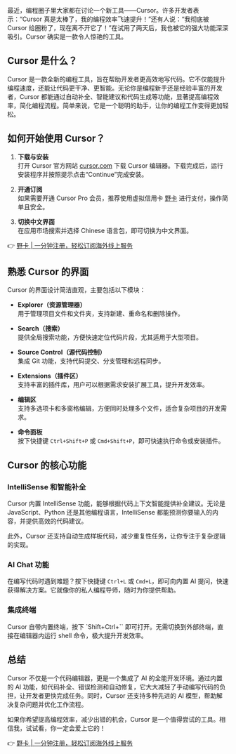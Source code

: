 最近，编程圈子里大家都在讨论一个新工具——Cursor。许多开发者表示：“Cursor 真是太棒了，我的编程效率飞速提升！”还有人说：“我彻底被 Cursor 给圈粉了，现在离不开它了！”在试用了两天后，我也被它的强大功能深深吸引。Cursor 确实是一款令人惊艳的工具。

## Cursor 是什么？

Cursor 是一款全新的编程工具，旨在帮助开发者更高效地写代码。它不仅能提升编程速度，还能让代码更干净、更智能。无论你是编程新手还是经验丰富的开发者，Cursor 都能通过自动补全、智能建议和代码生成等功能，显著提高编程效率，简化编程流程。简单来说，它是一个聪明的助手，让你的编程工作变得更加轻松。

## 如何开始使用 Cursor？

1. **下载与安装**  
   打开 Cursor 官方网站 [cursor.com](https://cursor.com) 下载 Cursor 编辑器。下载完成后，运行安装程序并按照提示点击“Continue”完成安装。

2. **开通订阅**  
   如果需要开通 Cursor Pro 会员，推荐使用虚拟信用卡 [野卡](https://bit.ly/bewildcard) 进行支付，操作简单且安全。

3. **切换中文界面**  
   在应用市场搜索并选择 Chinese 语言包，即可切换为中文界面。

👉 [野卡 | 一分钟注册，轻松订阅海外线上服务](https://bit.ly/bewildcard)

## 熟悉 Cursor 的界面

Cursor 的界面设计简洁直观，主要包括以下模块：

- **Explorer（资源管理器）**  
  用于管理项目文件和文件夹，支持新建、重命名和删除操作。

- **Search（搜索）**  
  提供全局搜索功能，方便快速定位代码片段，尤其适用于大型项目。

- **Source Control（源代码控制）**  
  集成 Git 功能，支持代码提交、分支管理和远程同步。

- **Extensions（插件区）**  
  支持丰富的插件库，用户可以根据需求安装扩展工具，提升开发效率。

- **编辑区**  
  支持多选项卡和多窗格编辑，方便同时处理多个文件，适合复杂项目的开发需求。

- **命令面板**  
  按下快捷键 `Ctrl+Shift+P` 或 `Cmd+Shift+P`，即可快速执行命令或安装插件。

## Cursor 的核心功能

### IntelliSense 和智能补全

Cursor 内置 IntelliSense 功能，能够根据代码上下文智能提供补全建议。无论是 JavaScript、Python 还是其他编程语言，IntelliSense 都能预测你要输入的内容，并提供高效的代码建议。

此外，Cursor 还支持自动生成样板代码，减少重复性任务，让你专注于复杂逻辑的实现。

### AI Chat 功能

在编写代码时遇到难题？按下快捷键 `Ctrl+L` 或 `Cmd+L`，即可向内置 AI 提问，快速获得解决方案。它就像你的私人编程导师，随时为你提供帮助。

### 集成终端

Cursor 自带内置终端，按下 `Shift+Ctrl+\`` 即可打开。无需切换到外部终端，直接在编辑器内运行 shell 命令，极大提升开发效率。

## 总结

Cursor 不仅是一个代码编辑器，更是一个集成了 AI 的全能开发环境。通过内置的 AI 功能，如代码补全、错误检测和自动修复，它大大减轻了手动编写代码的负担，让开发者更快完成任务。同时，Cursor 还支持多种先进的 AI 模型，帮助解决复杂问题并优化工作流程。

如果你希望提高编程效率，减少出错的机会，Cursor 是一个值得尝试的工具。相信我，试试看，你一定会爱上它的！

👉 [野卡 | 一分钟注册，轻松订阅海外线上服务](https://bit.ly/bewildcard)